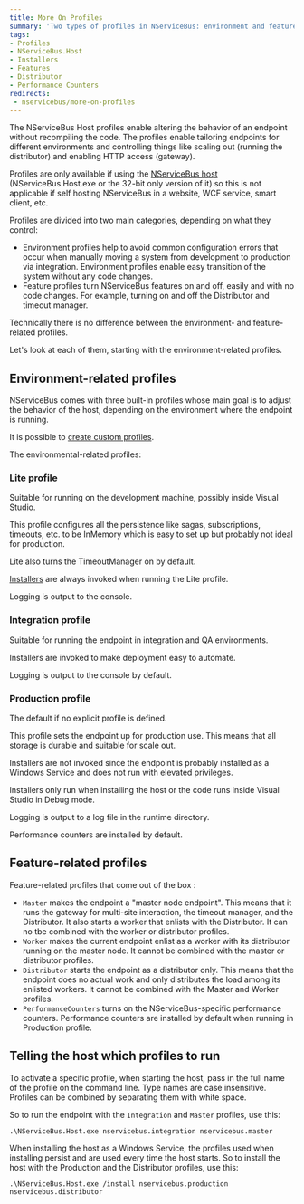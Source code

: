 ```yaml
---
title: More On Profiles
summary: 'Two types of profiles in NServiceBus: environment and feature.'
tags:
- Profiles
- NServiceBus.Host
- Installers
- Features
- Distributor
- Performance Counters
redirects:
 - nservicebus/more-on-profiles
---
```


The NServiceBus Host profiles enable altering the behavior of an endpoint without recompiling the code. The profiles enable tailoring endpoints for different environments and controlling things like scaling out (running the distributor) and enabling HTTP access (gateway).

Profiles are only available if using the [NServiceBus host](/nservicebus/hosting/nservicebus-host/) (NServiceBus.Host.exe or the 32-bit only version of it) so this is not applicable if self hosting NServiceBus in a website, WCF service, smart client, etc.

Profiles are divided into two main categories, depending on what they control:

 * Environment profiles help to avoid common configuration errors that occur when manually moving a system from development to production via integration. Environment profiles enable easy transition of the system without any code changes.
 * Feature profiles turn NServiceBus features on and off, easily and with no code changes. For example, turning on and off the Distributor and timeout manager.

Technically there is no difference between the environment- and feature-related profiles.

Let's look at each of them, starting with the environment-related profiles.


## Environment-related profiles

NServiceBus comes with three built-in profiles whose main goal is to adjust the behavior of the host, depending on the environment where the endpoint is running.

It is possible to [create custom profiles](/nservicebus/hosting/nservicebus-host/).

The environmental-related profiles:


### Lite profile

Suitable for running on the development machine, possibly inside Visual Studio.

This profile configures all the persistence like sagas, subscriptions, timeouts, etc. to be InMemory which is easy to set up but probably not ideal for production.

Lite also turns the TimeoutManager on by default.

[Installers](http://andreasohlund.net/2012/01/26/installers-in-nservicebus-3-0/) are always invoked when running the Lite profile.

Logging is output to the console.


### Integration profile

Suitable for running the endpoint in integration and QA environments.

Installers are invoked to make deployment easy to automate.

Logging is output to the console by default.


### Production profile

The default if no explicit profile is defined.

This profile sets the endpoint up for production use. This means that all storage is durable and suitable for scale out.

Installers are not invoked since the endpoint is probably installed as a Windows Service and does not run with elevated privileges.

Installers only run when installing the host or the code runs inside Visual Studio in Debug mode.

Logging is output to a log file in the runtime directory.

Performance counters are installed by default.


## Feature-related profiles

Feature-related profiles that come out of the box :

 * `Master` makes the endpoint a "master node endpoint". This means that it runs the gateway for multi-site interaction, the timeout manager, and the Distributor. It also starts a worker that enlists with the Distributor. It can no tbe combined with the worker or distributor profiles.
 * `Worker` makes the current endpoint enlist as a worker with its distributor running on the master node. It cannot be combined with the master or distributor profiles.
 * `Distributor` starts the endpoint as a distributor only. This means that the endpoint does no actual work and only distributes the load among its enlisted workers. It cannot be combined with the Master and Worker profiles.
 * `PerformanceCounters` turns on the NServiceBus-specific performance counters. Performance counters are installed by default when running in Production profile.


## Telling the host which profiles to run

To activate a specific profile, when starting the host, pass in the full name of the profile on the command line. Type names are case insensitive. Profiles can be combined by separating them with white space.

So to run the endpoint with the `Integration` and `Master` profiles, use this:

    .\NServiceBus.Host.exe nservicebus.integration nservicebus.master

When installing the host as a Windows Service, the profiles used when installing persist and are used every time the host starts. So to install the host with the Production and the Distributor profiles, use this:

    .\NServiceBus.Host.exe /install nservicebus.production nservicebus.distributor


